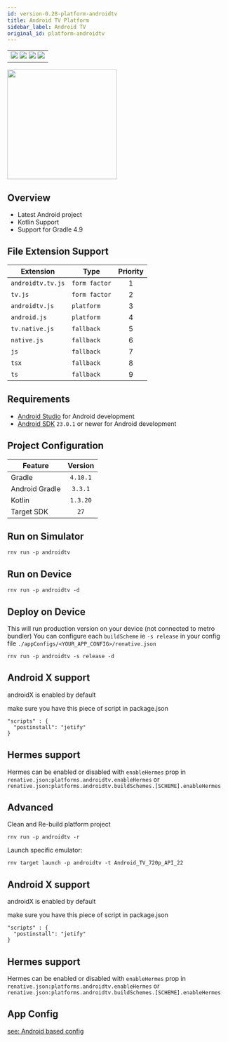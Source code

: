 ```yaml
---
id: version-0.28-platform-androidtv
title: Android TV Platform
sidebar_label: Android TV
original_id: platform-androidtv
---
```


<table>
  <tr>
  <td>
    <img src="https://img.shields.io/badge/Mac-yes-brightgreen.svg" />
    <img src="https://img.shields.io/badge/Windows-yes-brightgreen.svg" />
    <img src="https://img.shields.io/badge/Linux-yes-brightgreen.svg" />
    <img src="https://img.shields.io/badge/HostMode-n/a-lightgrey.svg" />
  </td>
  </tr>
</table>

<img src="https://renative.org/img/rnv_android-tv.gif" height="250"/>

## Overview

-   Latest Android project
-   Kotlin Support
-   Support for Gradle 4.9

## File Extension Support

| Extension         | Type          | Priority |
| ----------------- | ------------- | :------: |
| `androidtv.tv.js` | `form factor` |    1     |
| `tv.js`           | `form factor` |    2     |
| `androidtv.js`    | `platform`    |    3     |
| `android.js`      | `platform`    |    4     |
| `tv.native.js`    | `fallback`    |    5     |
| `native.js`       | `fallback`    |    6     |
| `js`              | `fallback`    |    7     |
| `tsx`             | `fallback`    |    8     |
| `ts`              | `fallback`    |    9     |

## Requirements

-   [Android Studio](https://developer.android.com/studio/index.html) for Android development
-   [Android SDK](https://developer.android.com/sdk/) `23.0.1` or newer for Android development

## Project Configuration

| Feature        | Version  |
| -------------- | :------: |
| Gradle         | `4.10.1` |
| Android Gradle | `3.3.1`  |
| Kotlin         | `1.3.20` |
| Target SDK     |   `27`   |

## Run on Simulator

```
rnv run -p androidtv
```

## Run on Device

```
rnv run -p androidtv -d
```

## Deploy on Device

This will run production version on your device (not connected to metro bundler)
You can configure each `buildScheme` ie `-s release` in your config file `./appConfigs/<YOUR_APP_CONFIG>/renative.json`

```
rnv run -p androidtv -s release -d
```

## Android X support

androidX is enabled by default

make sure you have this piece of script in package.json

```
"scripts" : {
  "postinstall": "jetify"
}
```

## Hermes support

Hermes can be enabled or disabled with `enableHermes` prop in `renative.json:platforms.androidtv.enableHermes`
or `renative.json:platforms.androidtv.buildSchemes.[SCHEME].enableHermes`

## Advanced

Clean and Re-build platform project

```
rnv run -p androidtv -r
```

Launch specific emulator:

```
rnv target launch -p androidtv -t Android_TV_720p_API_22
```

## Android X support

androidX is enabled by default

make sure you have this piece of script in package.json

```
"scripts" : {
  "postinstall": "jetify"
}
```

## Hermes support

Hermes can be enabled or disabled with `enableHermes` prop in `renative.json:platforms.androidtv.enableHermes`
or `renative.json:platforms.androidtv.buildSchemes.[SCHEME].enableHermes`

## App Config

[see: Android based config](api-config.md#android-props)
